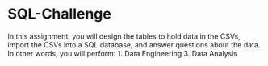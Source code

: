 # SQL-Challenge
In this assignment, you will design the tables to hold data in the CSVs, import the CSVs into a SQL database, and answer questions about the data. In other words, you will perform:  1. Data Engineering  3. Data Analysis
